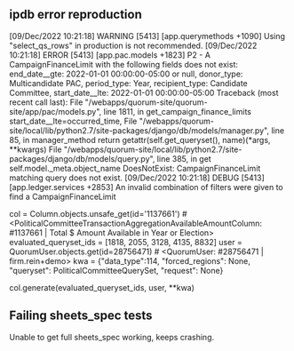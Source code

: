 ipdb error reproduction
-----------------------

[09/Dec/2022 10:21:18] WARNING  [5413] [app.querymethods +1090] Using "select_qs_rows" in production is not recommended.
[09/Dec/2022 10:21:18] ERROR    [5413] [app.pac.models +1823] P2 - A CampaignFinanceLimit with the following fields does not exist: end_date__gte: 2022-01-01 00:00:00-05:00 or null, donor_type: Multicandidate PAC, period_type: Year, recipient_type: Candidate Committee, start_date__lte: 2022-01-01 00:00:00-05:00
Traceback (most recent call last):
  File "/webapps/quorum-site/quorum-site/app/pac/models.py", line 1811, in get_campaign_finance_limits
    start_date__lte=occurred_time,
  File "/webapps/quorum-site/local/lib/python2.7/site-packages/django/db/models/manager.py", line 85, in manager_method
    return getattr(self.get_queryset(), name)(*args, **kwargs)
  File "/webapps/quorum-site/local/lib/python2.7/site-packages/django/db/models/query.py", line 385, in get
    self.model._meta.object_name
DoesNotExist: CampaignFinanceLimit matching query does not exist.
[09/Dec/2022 10:21:18] DEBUG    [5413] [app.ledger.services +2853] An invalid combination of filters were given to find a CampaignFinanceLimit

col = Column.objects.unsafe_get(id='1137661')                   # <PoliticalCommitteeTransactionAggregationAvailableAmountColumn: #1137661 | Total $ Amount Available in Year or Election>
evaluated_queryset_ids = [1818, 2055, 3128, 4135, 8832]
user = QuorumUser.objects.get(id=28756471)                      # <QuorumUser: #28756471 | firm.rein+demo>
kwa = {"data_type":114, "forced_regions": None, "queryset": PoliticalCommitteeQuerySet, "request": None}

col.generate(evaluated_queryset_ids, user, **kwa)

Failing sheets_spec tests
-------------------------
Unable to get full sheets_spec working, keeps crashing.
